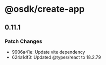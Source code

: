 # @osdk/create-app

## 0.11.1

### Patch Changes

- 9906a41e: Update vite dependency
- 624a1df3: Updated @types/react to 18.2.79
